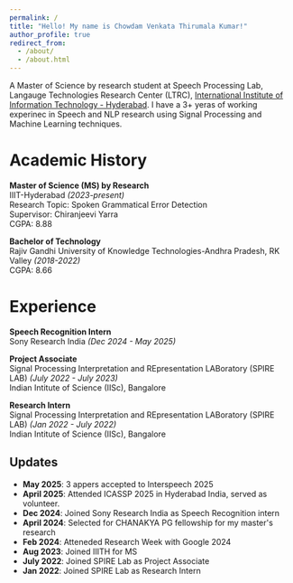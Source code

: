 ```yaml
---
permalink: /
title: "Hello! My name is Chowdam Venkata Thirumala Kumar!"
author_profile: true
redirect_from: 
  - /about/
  - /about.html
---
```


 A Master of Science by research student at Speech Processing Lab, Langauge Technologies Research Center (LTRC), [International Institute of Information Technology - Hyderabad](https://www.iiit.ac.in/). I have a 3+ yeras of working experinec in Speech and NLP research using Signal Processing and Machine Learning techniques.


# Academic History

**Master of Science (MS) by Research**
<br/>
IIIT-Hyderabad *(2023-present)*
<br/>
Research Topic: Spoken Grammatical Error Detection
<br/>
Supervisor: Chiranjeevi Yarra
<br/>
CGPA: 8.88

**Bachelor of Technology**
<br/>
Rajiv Gandhi University of Knowledge Technologies-Andhra Pradesh, RK Valley *(2018-2022)*
<br/>
CGPA: 8.66



# Experience
 
**Speech Recognition Intern**
<br/>
Sony Research India *(Dec 2024 - May 2025)*

**Project Associate**
<br/>
Signal Processing Interpretation and REpresentation LABoratory (SPIRE LAB) *(July 2022 - July 2023)*
<br/>
Indian Intitute of Science (IISc), Bangalore

**Research Intern**<br/>
Signal Processing Interpretation and REpresentation LABoratory (SPIRE LAB) *(Jan 2022 - July 2022)*
<br/>
Indian Intitute of Science (IISc), Bangalore



## Updates

- **May 2025**: 3 appers accepted to Interspeech 2025
- **April 2025**: Attended ICASSP 2025 in Hyderabad India, served as volunteer.
- **Dec 2024**: Joined Sony Research India as Speech Recognition intern
- **April 2024**: Selected for CHANAKYA PG fellowship for my master's research
- **Feb 2024**: Atteneded Research Week with Google 2024
- **Aug 2023**: Joined IIITH for MS
- **July 2022**: Joined SPIRE Lab as Project Associate
- **Jan 2022**: Joined SPIRE Lab as Research Intern







